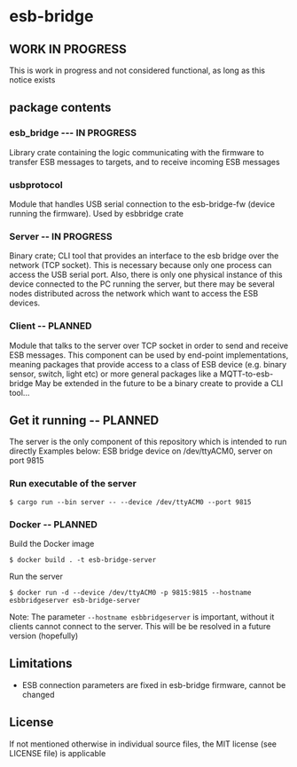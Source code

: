 # esb-bridge

## WORK IN PROGRESS
This is work in progress and not considered functional, as long as this notice exists

## package contents

### esb_bridge --- IN PROGRESS
Library crate containing the logic communicating with the firmware to transfer ESB messages to targets, and to receive 
incoming ESB messages

### usbprotocol
Module that handles USB serial connection to the esb-bridge-fw (device running the firmware). Used by esbbridge crate

### Server -- IN PROGRESS
Binary crate; CLI tool that provides an interface to the esb bridge over the network (TCP socket). 
This is necessary because only one process can access the USB serial port. Also, there is only one physical instance of 
this device connected to the PC running the server, but there may be several nodes distributed across the network which 
want to access the ESB devices.

### Client -- PLANNED
Module that talks to the server over TCP socket in order to send and receive ESB messages. 
This component can be used by end-point implementations, meaning packages that provide access to a class of 
ESB device (e.g. binary sensor, switch, light etc) or more general packages like a MQTT-to-esb-bridge
May be extended in the future to be a binary create to provide a CLI tool...

## Get it running -- PLANNED
The server is the only component of this repository which is intended to run directly
Examples below: ESB bridge device on /dev/ttyACM0, server on port 9815

### Run executable of the server
```
$ cargo run --bin server -- --device /dev/ttyACM0 --port 9815
```

### Docker -- PLANNED
Build the Docker image
```
$ docker build . -t esb-bridge-server
```

Run the server
```
$ docker run -d --device /dev/ttyACM0 -p 9815:9815 --hostname esbbridgeserver esb-bridge-server
```
Note: The parameter `--hostname esbbridgeserver` is important, without it clients cannot connect to the server. This will be be resolved in a future version (hopefully)


## Limitations
* ESB connection parameters are fixed in esb-bridge firmware, cannot be changed

## License
If not mentioned otherwise in individual source files, the MIT license (see LICENSE file) is applicable
